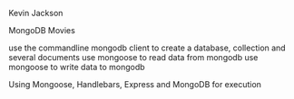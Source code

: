 Kevin Jackson

MongoDB Movies

use the commandline mongodb client to create a database, collection and several documents
use mongoose to read data from mongodb
use mongoose to write data to mongodb

Using Mongoose, Handlebars, Express and MongoDB for execution
